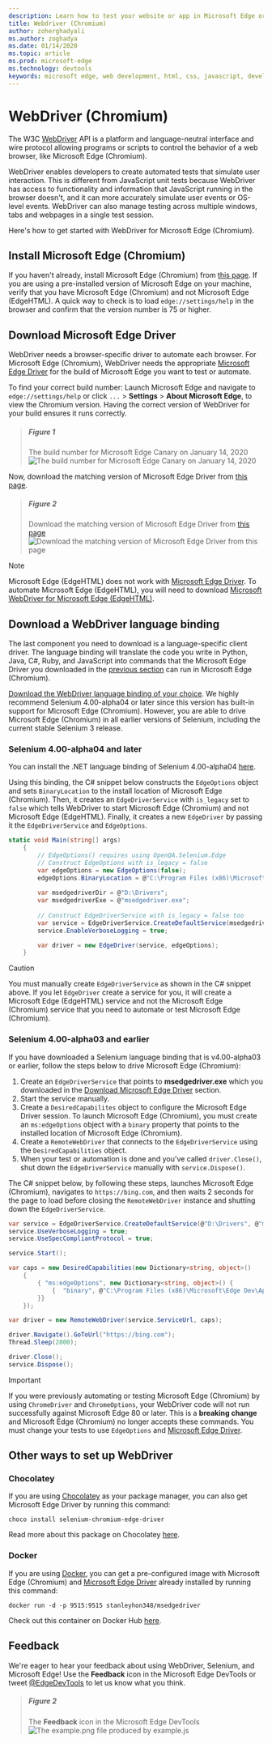 ```yaml
---
description: Learn how to test your website or app in Microsoft Edge or automate the browser with WebDriver.
title: Webdriver (Chromium)
author: zoherghadyali
ms.author: zoghadya
ms.date: 01/14/2020
ms.topic: article
ms.prod: microsoft-edge
ms.technology: devtools
keywords: microsoft edge, web development, html, css, javascript, developer, webdriver, selenium, testing, tools, automation, test
---
```


# WebDriver (Chromium)
The W3C [WebDriver](https://www.w3.org/TR/webdriver2/) API is a platform and language-neutral interface and wire protocol allowing programs or scripts to control the behavior of a web browser, like Microsoft Edge (Chromium).

WebDriver enables developers to create automated tests that simulate user interaction. This is different from JavaScript unit tests because WebDriver has access to functionality and information that JavaScript running in the browser doesn't, and it can more accurately simulate user events or OS-level events. WebDriver can also manage testing across multiple windows, tabs and webpages in a single test session.

Here's how to get started with WebDriver for Microsoft Edge (Chromium). 

## Install Microsoft Edge (Chromium)
If you haven't already, install Microsoft Edge (Chromium) from [this page](https://www.microsoftedgeinsider.com/download). If you are using a pre-installed version of Microsoft Edge on your machine, verify that you have Microsoft Edge (Chromium) and not Microsoft Edge (EdgeHTML). A quick way to check is to load `edge://settings/help` in the browser and confirm that the version number is 75 or higher.

## Download Microsoft Edge Driver
WebDriver needs a browser-specific driver to automate each browser. For Microsoft Edge (Chromium), WebDriver needs the appropriate [Microsoft Edge Driver](https://developer.microsoft.com/microsoft-edge/tools/webdriver/) for the build of Microsoft Edge you want to test or automate.

To find your correct build number: Launch Microsoft Edge and navigate to `edge://settings/help` or click `...` > **Settings** >  **About Microsoft Edge**, to view the Chromium version. Having the correct version of WebDriver for your build ensures it runs correctly.

> ##### Figure 1  
> The build number for Microsoft Edge Canary on January 14, 2020
> ![The build number for Microsoft Edge Canary on January 14, 2020](./media/webdriver-chromium/edge-version.png)  

Now, download the matching version of Microsoft Edge Driver from [this page](https://developer.microsoft.com/en-us/microsoft-edge/tools/webdriver/#downloads).

> ##### Figure 2
> Download the matching version of Microsoft Edge Driver from [this page](https://developer.microsoft.com/en-us/microsoft-edge/tools/webdriver/#downloads)
> ![Download the matching version of Microsoft Edge Driver from this page](./media/webdriver-chromium/edge-driver-install.png)  

> [!NOTE]
> Microsoft Edge (EdgeHTML) does not work with [Microsoft Edge Driver](https://developer.microsoft.com/en-us/microsoft-edge/tools/webdriver/#downloads). To automate Microsoft Edge (EdgeHTML), you will need to download [Microsoft WebDriver for Microsoft Edge (EdgeHTML)](./webdriver.md).

## Download a WebDriver language binding
The last component you need to download is a language-specific client driver. The language binding will translate the code you write in Python, Java, C#, Ruby, and JavaScript into commands that the Microsoft Edge Driver you downloaded in the [previous section](#download-microsoft-edge-driver) can run in Microsoft Edge (Chromium).

[Download the WebDriver language binding of your choice](https://selenium.dev/downloads/). We highly recommend Selenium 4.00-alpha04 or later since this version has built-in support for Microsoft Edge (Chromium). However, you are able to drive Microsoft Edge (Chromium) in all earlier versions of Selenium, including the current stable Selenium 3 release.

### Selenium 4.00-alpha04 and later
You can install the .NET language binding of Selenium 4.00-alpha04 [here](https://www.nuget.org/packages/Selenium.WebDriver/4.0.0-alpha04).

Using this binding, the C# snippet below constructs the `EdgeOptions` object and sets `BinaryLocation` to the install location of Microsoft Edge (Chromium). Then, it creates an `EdgeDriverService` with `is_legacy` set to `false` which tells WebDriver to start Microsoft Edge (Chromium) and not Microsoft Edge (EdgeHTML). Finally, it creates a new `EdgeDriver` by passing it the `EdgeDriverService` and `EdgeOptions`.

```cs
static void Main(string[] args)
    {
        // EdgeOptions() requires using OpenQA.Selenium.Edge
        // Construct EdgeOptions with is_legacy = false
        var edgeOptions = new EdgeOptions(false);
        edgeOptions.BinaryLocation = @"C:\Program Files (x86)\Microsoft\Edge Dev\Application\msedge.exe";
            
        var msedgedriverDir = @"D:\Drivers";
        var msedgedriverExe = @"msedgedriver.exe";
            
        // Construct EdgeDriverService with is_legacy = false too
        var service = EdgeDriverService.CreateDefaultService(msedgedriverDir, msedgedriverExe, false);
        service.EnableVerboseLogging = true;

        var driver = new EdgeDriver(service, edgeOptions);
    }
```

> [!CAUTION]
> You must manually create `EdgeDriverService` as shown in the C# snippet above. If you let `EdgeDriver` create a service for you, it will create a Microsoft Edge (EdgeHTML) service and not the Microsoft Edge (Chromium) service that you need to automate or test Microsoft Edge (Chromium).

### Selenium 4.00-alpha03 and earlier
If you have downloaded a Selenium language binding that is v4.00-alpha03 or earlier, follow the steps below to drive Microsoft Edge (Chromium):

1. Create an `EdgeDriverService` that points to **msedgedriver.exe** which you downloaded in the [Download Microsoft Edge Driver](#download-microsoft-edge-driver) section.
2. Start the service manually.
3. Create a `DesiredCapabilites` object to configure the Microsoft Edge Driver session. To launch Microsoft Edge (Chromium), you must create an `ms:edgeOptions` object with a `binary` property that points to the installed location of Microsoft Edge (Chromium).
4. Create a `RemoteWebDriver` that connects to the `EdgeDriverService` using the `DesiredCapabilities` object.
5. When your test or automation is done and you've called `driver.Close()`, shut down the `EdgeDriverService` manually with `service.Dispose()`.

The C# snippet below, by following these steps, launches Microsoft Edge (Chromium), navigates to `https://bing.com`, and then waits 2 seconds for the page to load before closing the `RemoteWebDriver` instance and shutting down the `EdgeDriverService`.

```cs
var service = EdgeDriverService.CreateDefaultService(@"D:\Drivers", @"msedgedriver.exe");
service.UseVerboseLogging = true;
service.UseSpecCompliantProtocol = true;

service.Start();

var caps = new DesiredCapabilities(new Dictionary<string, object>()
    {
        { "ms:edgeOptions", new Dictionary<string, object>() {
            {  "binary", @"C:\Program Files (x86)\Microsoft\Edge Dev\Application\msedge.exe" }
        }}
    });

var driver = new RemoteWebDriver(service.ServiceUrl, caps);

driver.Navigate().GoToUrl("https://bing.com");
Thread.Sleep(2000);

driver.Close();
service.Dispose();
```

<!-- If time permits, for MGP, document the DesiredCapabilities object with help from: https://sites.google.com/a/chromium.org/chromedriver/capabilities -->
> [!IMPORTANT]
> If you were previously automating or testing Microsoft Edge (Chromium) by using `ChromeDriver` and `ChromeOptions`, your WebDriver code will not run successfully against Microsoft Edge 80 or later. This is a **breaking change** and Microsoft Edge (Chromium) no longer accepts these commands. You must change your tests to use `EdgeOptions` and [Microsoft Edge Driver](https://developer.microsoft.com/en-us/microsoft-edge/tools/webdriver).

## Other ways to set up WebDriver
### Chocolatey
If you are using [Chocolatey](https://chocolatey.org/) as your package manager, you can also get Microsoft Edge Driver by running this command:

```console
choco install selenium-chromium-edge-driver
```

Read more about this package on Chocolatey [here](https://chocolatey.org/packages/selenium-chromium-edge-driver).

### Docker
If you are using [Docker](https://hub.docker.com/), you can get a pre-configured image with Microsoft Edge (Chromium) and [Microsoft Edge Driver](https://developer.microsoft.com/en-us/microsoft-edge/tools/webdriver/) already installed by running this command:

```console
docker run -d -p 9515:9515 stanleyhon348/msedgedriver
```

Check out this container on Docker Hub [here](https://hub.docker.com/r/stanleyhon348/msedgedriver).

## Feedback
We're eager to hear your feedback about using WebDriver, Selenium, and Microsoft Edge! Use the **Feedback** icon in the Microsoft Edge DevTools or tweet [@EdgeDevTools](https://twitter.com/intent/tweet?text=@EdgeDevTools) to let us know what you think.

> ##### Figure 2
> The **Feedback** icon in the Microsoft Edge DevTools
> ![The example.png file produced by example.js](./devtools-guide-chromium/media/devtools-feedback.png)  